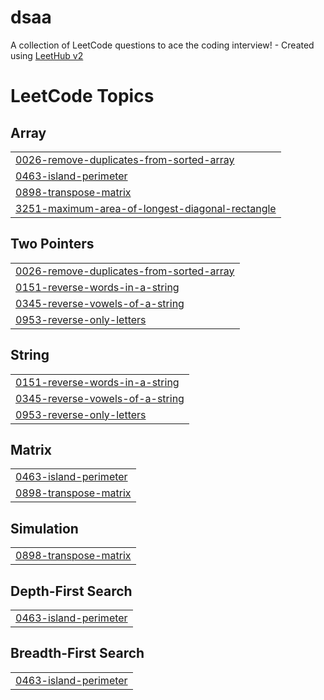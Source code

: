 # dsaa
A collection of LeetCode questions to ace the coding interview! - Created using [LeetHub v2](https://github.com/arunbhardwaj/LeetHub-2.0)

<!---LeetCode Topics Start-->
# LeetCode Topics
## Array
|  |
| ------- |
| [0026-remove-duplicates-from-sorted-array](https://github.com/ShiiiivanshSingh/dsaa/tree/master/0026-remove-duplicates-from-sorted-array) |
| [0463-island-perimeter](https://github.com/ShiiiivanshSingh/dsaa/tree/master/0463-island-perimeter) |
| [0898-transpose-matrix](https://github.com/ShiiiivanshSingh/dsaa/tree/master/0898-transpose-matrix) |
| [3251-maximum-area-of-longest-diagonal-rectangle](https://github.com/ShiiiivanshSingh/dsaa/tree/master/3251-maximum-area-of-longest-diagonal-rectangle) |
## Two Pointers
|  |
| ------- |
| [0026-remove-duplicates-from-sorted-array](https://github.com/ShiiiivanshSingh/dsaa/tree/master/0026-remove-duplicates-from-sorted-array) |
| [0151-reverse-words-in-a-string](https://github.com/ShiiiivanshSingh/dsaa/tree/master/0151-reverse-words-in-a-string) |
| [0345-reverse-vowels-of-a-string](https://github.com/ShiiiivanshSingh/dsaa/tree/master/0345-reverse-vowels-of-a-string) |
| [0953-reverse-only-letters](https://github.com/ShiiiivanshSingh/dsaa/tree/master/0953-reverse-only-letters) |
## String
|  |
| ------- |
| [0151-reverse-words-in-a-string](https://github.com/ShiiiivanshSingh/dsaa/tree/master/0151-reverse-words-in-a-string) |
| [0345-reverse-vowels-of-a-string](https://github.com/ShiiiivanshSingh/dsaa/tree/master/0345-reverse-vowels-of-a-string) |
| [0953-reverse-only-letters](https://github.com/ShiiiivanshSingh/dsaa/tree/master/0953-reverse-only-letters) |
## Matrix
|  |
| ------- |
| [0463-island-perimeter](https://github.com/ShiiiivanshSingh/dsaa/tree/master/0463-island-perimeter) |
| [0898-transpose-matrix](https://github.com/ShiiiivanshSingh/dsaa/tree/master/0898-transpose-matrix) |
## Simulation
|  |
| ------- |
| [0898-transpose-matrix](https://github.com/ShiiiivanshSingh/dsaa/tree/master/0898-transpose-matrix) |
## Depth-First Search
|  |
| ------- |
| [0463-island-perimeter](https://github.com/ShiiiivanshSingh/dsaa/tree/master/0463-island-perimeter) |
## Breadth-First Search
|  |
| ------- |
| [0463-island-perimeter](https://github.com/ShiiiivanshSingh/dsaa/tree/master/0463-island-perimeter) |
<!---LeetCode Topics End-->